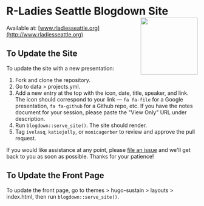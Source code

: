 # R-Ladies Seattle Blogdown Site <img src='static/img/hex_big.png' align="right" height="150" />



Available at: [www.rladiesseattle.org](http://www.rladiesseattle.org)

## To Update the Site

To update the site with a new presentation:

1. Fork and clone the repository.
2. Go to data > projects.yml.
3. Add a new entry at the top with the icon, date, title, speaker, and link. The icon should correspond to your link — `fa fa-file` for a Google presentation, `fa fa-github` for a Github repo, etc. If you have the notes document for your session, please paste the "View Only" URL under description.
4. Run `blogdown::serve_site()`. The site should render.
5. Tag `ivelasq`, `katiejolly`, or `monicagerber` to review and approve the pull request.

If you would like assistance at any point, please [file an issue](https://github.com/rladies-seattle/blogdown_site/issues) and we'll get back to you as soon as possible. Thanks for your patience!

## To Update the Front Page

To update the front page, go to themes > hugo-sustain > layouts > index.html, then run `blogdown::serve_site()`.
